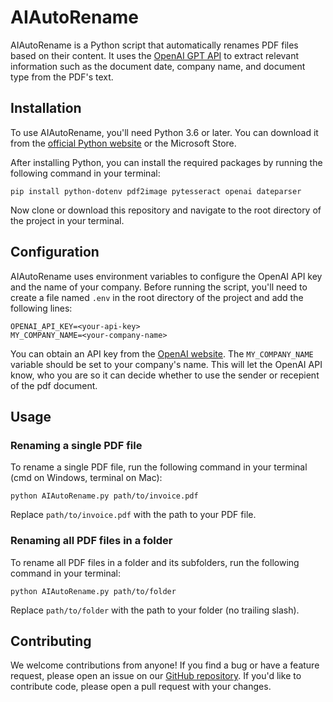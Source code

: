AIAutoRename
==========

AIAutoRename is a Python script that automatically renames PDF files based on their content. It uses the [OpenAI GPT API](https://platform.openai.com/account/api-keys) to extract relevant information such as the document date, company name, and document type from the PDF's text.

Installation
------------

To use AIAutoRename, you'll need Python 3.6 or later. You can download it from the [official Python website](https://www.python.org/downloads/) or the Microsoft Store.

After installing Python, you can install the required packages by running the following command in your terminal:

`pip install python-dotenv pdf2image pytesseract openai dateparser`

Now clone or download this repository and navigate to the root directory of the project in your terminal.

Configuration
-------------

AIAutoRename uses environment variables to configure the OpenAI API key and the name of your company. Before running the script, you'll need to create a file named `.env` in the root directory of the project and add the following lines:


```
OPENAI_API_KEY=<your-api-key>
MY_COMPANY_NAME=<your-company-name>
```

You can obtain an API key from the [OpenAI website](https://beta.openai.com/docs/developer-quickstart/your-api-keys). The `MY_COMPANY_NAME` variable should be set to your company's name. This will let the OpenAI API know, who you are so it can decide whether to use the sender or recepient of the pdf document.

Usage
-----

### Renaming a single PDF file

To rename a single PDF file, run the following command in your terminal (cmd on Windows, terminal on Mac):

`python AIAutoRename.py path/to/invoice.pdf`

Replace `path/to/invoice.pdf` with the path to your PDF file.

### Renaming all PDF files in a folder

To rename all PDF files in a folder and its subfolders, run the following command in your terminal:

`python AIAutoRename.py path/to/folder`

Replace `path/to/folder` with the path to your folder (no trailing slash).

Contributing
------------

We welcome contributions from anyone! If you find a bug or have a feature request, please open an issue on our [GitHub repository](https://github.com/example/AIAutoRename). If you'd like to contribute code, please open a pull request with your changes.